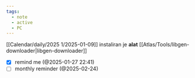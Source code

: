 ```yaml
---
tags:
  - note
  - active
  - PC
---
```

[[Calendar/daily/2025 1/2025-01-09]]
instaliran je **alat** [[Atlas/Tools/libgen-downloader|libgen-downloader]]

- [x] remind me (@2025-01-27 22:41)
- [ ] monthly reminder (@2025-02-24)
